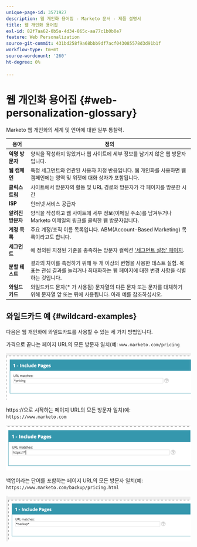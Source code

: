 ```yaml
---
unique-page-id: 3571927
description: 웹 개인화 용어집 - Marketo 문서 - 제품 설명서
title: 웹 개인화 용어집
exl-id: 82f7aa62-0b5a-4d34-865c-aa77c1b0b0e7
feature: Web Personalization
source-git-commit: 431bd258f9a68bbb9df7acf043085578d3d91b1f
workflow-type: tm+mt
source-wordcount: '260'
ht-degree: 0%

---
```


# 웹 개인화 용어집 {#web-personalization-glossary}

Marketo 웹 개인화의 세계 및 언어에 대한 일부 통찰력.

| 용어 | 정의 |
|---|---|
| **익명 방문자** | 양식을 작성하지 않았거나 웹 사이트에 세부 정보를 남기지 않은 웹 방문자입니다. |
| **웹 캠페인** | 특정 세그먼트와 연관된 사용자 지정 반응입니다. 웹 개인화를 사용하면 웹 캠페인에는 영역 및 위젯에 대화 상자가 포함됩니다. |
| **클릭스트림** | 사이트에서 방문자의 활동 및 URL 경로와 방문자가 각 페이지를 방문한 시간 |
| **ISP** | 인터넷 서비스 공급자 |
| **알려진 방문자** | 양식을 작성하고 웹 사이트에 세부 정보(이메일 주소)를 남겨두거나 Marketo 이메일의 링크를 클릭한 웹 방문자입니다. |
| **계정 목록** | 주요 계정/조직 이름 목록입니다. ABM(Account-Based Marketing) 목록이라고도 합니다. |
| **세그먼트** | 에 정의된 지정된 기준을 충족하는 방문자 컬렉션 [&#39;세그먼트 설정&#39; 페이지](/help/marketo/product-docs/web-personalization/using-web-segments/web-segments.md). |
| **분할 테스트** | 결과의 차이를 측정하기 위해 두 개 이상의 변형을 사용한 테스트 실험. 목표는 관심 결과를 늘리거나 최대화하는 웹 페이지에 대한 변경 사항을 식별하는 것입니다. |
| **와일드카드** | 와일드카드 문자(&#42; 가 사용됨) 문자열의 다른 문자 또는 문자를 대체하기 위해 문자열 앞 또는 뒤에 사용됩니다. 아래 예를 참조하십시오. |

## 와일드카드 예 {#wildcard-examples}

다음은 웹 개인화에 와일드카드를 사용할 수 있는 세 가지 방법입니다.

가격으로 끝나는 페이지 URL의 모든 방문자 일치(예: `www.marketo.com/pricing`

![](assets/wildcard-example-1.png)

https://으로 시작하는 페이지 URL의 모든 방문자 일치(예: `https://www.marketo.com`

![](assets/wildcard-example-2.png)

백업이라는 단어를 포함하는 페이지 URL의 모든 방문자 일치(예: `https://www.marketo.com/backup/pricing.html`

![](assets/wildcard-example-3.png)
